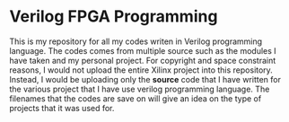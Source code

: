 # Verilog FPGA Programming

This is my repository for all my codes writen in Verilog programming language. The codes comes from multiple source such as the modules I have taken and my personal project. For copyright and space constraint reasons, I would not upload the entire Xilinx project into this repository. Instead, I would be uploading only the **source** code that I have written for the various project that I have use verilog programming language. The filenames that the codes are save on will give an idea on the type of projects that it was used for. 

